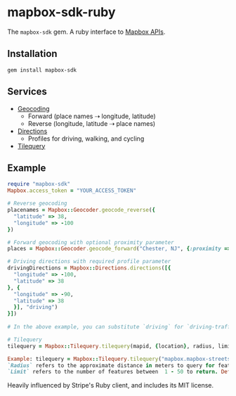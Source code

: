 # mapbox-sdk-ruby

The `mapbox-sdk` gem. A ruby interface to [Mapbox APIs](https://www.mapbox.com/developers/api/).

## Installation

```
gem install mapbox-sdk
```

## Services

* [Geocoding](https://www.mapbox.com/api-documentation/#geocoding)
  * Forward (place names ⇢  longitude, latitude)
  * Reverse (longitude, latitude ⇢ place names)
* [Directions](https://www.mapbox.com/api-documentation/#directions)
  * Profiles for driving, walking, and cycling
* [Tilequery](https://www.mapbox.com/api-documentation/#tilequery)

## Example

```rb
require "mapbox-sdk"
Mapbox.access_token = "YOUR_ACCESS_TOKEN"

# Reverse geocoding
placenames = Mapbox::Geocoder.geocode_reverse({
  "latitude" => 38,
  "longitude" => -100
})

# Forward geocoding with optional proximity parameter
places = Mapbox::Geocoder.geocode_forward("Chester, NJ", {:proximity => {:longitude => -74.6968, :latitude => 40.7843}})

# Driving directions with required profile parameter
drivingDirections = Mapbox::Directions.directions([{
  "longitude" => -100,
  "latitude" => 38
}, {
  "longitude" => -90,
  "latitude" => 38
  }], "driving")
}])
  
# In the above example, you can substitute `driving` for `driving-traffic`, `cycling` or `walking`. For more, [check out the documentation](https://www.mapbox.com/api-documentation/#directions).

# Tilequery
tilequery = Mapbox::Tilequery.tilequery(mapid, {location}, radius, limit)

Example: tilequery = Mapbox::Tilequery.tilequery("mapbox.mapbox-streets-v7", {"longitude" => -100, "latitude" => 38}, 0, 1)
`Radius` refers to the approximate distance in meters to query for features. Defaults to  0 if left blank. Has no upper bound. Required for queries against point and line data. 
`Limit` refers to the number of features between  1 - 50 to return. Defaults to  5 if left blank.
```

Heavily influenced by Stripe's Ruby client, and includes its MIT license.
